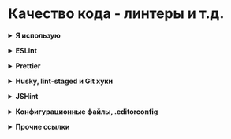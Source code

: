 # Качество кода - линтеры и т.д. #

<details><summary><b>Я использую</b></summary><p>

- Для работы с React JS в PhpStorm использую
    - [ESLint](https://eslint.org) - показывает ошибки, позволяет автоматически исправить некоторые из них
    - [Prettier](https://prettier.io/) - оформляет, форматирует код по образцу (пробелы, запятые и т.д.)
    - [Husky](https://github.com/typicode/husky) и [lint-staged](https://github.com/okonet/lint-staged) - позволяет запускать эти проверки перед отправкой коммита. Использует возможности [Git hooks](https://git-scm.com/book/ru/v2/%D0%9D%D0%B0%D1%81%D1%82%D1%80%D0%BE%D0%B9%D0%BA%D0%B0-Git-%D0%A5%D1%83%D0%BA%D0%B8-%D0%B2-Git).
- Отказался
    - [JSHint](https://jshint.com/) - не разобрался как отключить некоторые ошибки. Например, не умеет воспринимать стрелочные функции в классовых компонентах React JS, даже в режиме ES6. Пишет "Class properties must be methods". Возможно сейчас ситуация улучшилась, но пока не актуально

<br></p></details>


<details><summary><b>ESLint</b></summary><p>

- Линтер — это помощник по части «здоровья» кода. Вы определяете список правил и в дальнейшем, при настроенном плагине в вашем редакторе, он как Microsoft Word «проферка орфографии» проверяет все, что вы написали. Например, определили переменную, но нигде не используете? Сработает правило: no-unused-vars (долой неиспользуемые переменные) и переменная будет подчеркнута.
- Когда вы видите «подчеркивание», и после наведения видите в скобочках название правила — не нужно бежать гуглить. Нужно идти на сайт [eslint.org](https://eslint.org/docs/rules/) и там в «поиск» вставлять текст ошибки, будет быстрее.
- Суть линтинга с помощью ESLint заключается в парсерах, которые трансформируют код в AST (Abstract Syntax Tree) для дальнейшей программной обработки, и плагинах, которые содержат правила.
- Чтобы достичь большей консистентности кодовой базы, можно выбрать и добавить в конфиг ESLint правила одного из популярных стайл гайдов:
   - AirBnB: самый популярный и строгий из этих трёх, обязательные замыкающие запятые и точки с запятыми.
   - Google: похож на AirBnB в плане форматирования, но менее строгий, обязательные комментарии JSDoc.
   - StandartJS: запрещает использовать замыкающие запятые и точки с запятыми.
- Выбирайте реализацию стайл гайда на TypeScript, потому что правила для JavaScript могут неправильно отрабатывать на TypeScript.
- Поиск ошибок производится следующим образом:
  - автоматически в процессе написания кода (нужно настроить инспектор синтаксиса в PhpStorm)- ошибки подсвечиваются, выдаётся всплывающее сообщение с комментарием
  - при совершении опр. действий, например при сохранении файла (нужно настроить плагин линтера в PhpStorm)
  - при запуске в консоли команды, например `lint` (нужно настроить скрипты в файле `package.json`) - в консоли будет выведена подробная информация - в каком файле на какой строке какая ошибка. Можно не писать команду в консоли, а вызывать из выпадающего меню `Run` в PhpStorm
  - если настроить скрипт в файле `package.json` - можно также вызывать команду исправления ошибок (через консоль или из выпадающего меню `Run`). Исправляет не все, но многие. 
<br>
<br>

**Установка / Настройка**
- поддержка JSHint включена в PhpStrom по-умолчанию, никаких доп. плагинов к самому PhpStrom ставить не надо
- устанавливаю ESLint локально в проекте 
  - кажется, нужно только если не использую `Create React APP`
  - `yarn add eslint eslint-plugin-react eslint-plugin-jsx-a11y --dev`
- рекомендуют поставить эти плагины
  - `yarn add eslint-plugin-prettier eslint-config-prettier babel-eslint --dev`
- закидываю в корень свой конфигурационный файл `.eslintrc.json`
- если я использую дополнительные плагины, например `React` и `JSX A11y` - их надо включить в секции `extends`
    - пример
      ```
      "extends": [
        "eslint:recommended",
        "plugin:react/recommended",
        "plugin:jsx-a11y/recommended"
      ],
- в настройках PhpStorm
  - включаю режим `React JSX` - `Settings\Languages & Frameworks\JavaScript`
    - Если варианта `React JSX` нет - можно выбрать `ECMAScript 6+`
  - включаю `ESLint` в настройках PhpStorm
      - `Settings\Languages & Frameworks\JavaScript\Code Quality Tool`
  - настраиваю `Settings\Languages & Frameworks\JavaScript\Code Quality Tool\ES Lint`
    - включаю `manual ES Lint configuration`
    - указываю путь к папке `ESLint package`
      - например `D:\Work\_Localsites\legmo_hotquotes\node_modules\eslint`
      - т.е. указываю путь не к глобальному модулю, а к модулю из Create React App, внутри проекта
    - указываю папку `Working directories`
      - например `D:\Work\_Localsites\legmo_hotquotes\src`
    - указываю путь к файлу конфигурации `Configuration file`
      - например D:\Work\_Localsites\legmo_hotquotes\.eslintrc.json
      - Его пришлось убрать и перевести в режим `Automatic search`. Плюс убрать все конфиг файлы ESLint из папок верхних уровней (`D:\Work\_Localsites`, `D:\Work\` и т.д.). После этого PhpStorm "увидел" конфиг файл в проекте
  - чтобы получать предупреждения об ошибках в синтаксисе JSX - открыть раздел настроек `Editor | Inspections`
    - включаю инспектор синтаксиса `React JSX` в `JavaScript and TypeScript | General node`.
- в файле `package.json` (корень проекта) дописываю команды в секцию "scripts"
  - например:
  ```
  "scripts": {
    <что там было>
    "lint": "eslint --debug src/",
    "lint-fix": "eslint --debug src/ --fix"
  },
  ```
- Настраиваю файл `.eslintignore` - чтобы исключить из проверки директории/файлы указываем их в виде списка
  - За основу можно взять .gitignore
  <br>
  <br>

**Плагины**
- Eslint-plugin-react
  - [GitHub](https://github.com/jsx-eslint/eslint-plugin-react)
  - Обратите внимание, что поддержка синтаксиса JSX — это не то же самое, что поддержка React.
  - React применяет к синтаксису JSX особую семантику, которую ESLint не распознает.
  - Мы рекомендуем использовать `eslint-plugin-react`, если вы используете React и хотите использовать семантику React.
- Eslint-plugin-jsx-a11y
  - [GitHub](https://github.com/jsx-eslint/eslint-plugin-jsx-a11y)
  - предоставляет правила, касающиеся доступности JSX-элементов для людей с ограниченными возможностями.
- Eslint-plugin-prettier
  - [GitHub](https://github.com/prettier/eslint-plugin-prettier)
  - помогает совместной работе ESLint и Prettier. Выглядит это следующим образом: когда Prettier форматирует код, он делает это с учётом правил ESLint.
<br>
<br>

**Автоматическая правка некоторых ошибок ESLint**
- Настрой PhpStorm - ёSettings\Languages & Frameworks\JavaScript\Code Quality Tool\ES Lint` - внизу галочка `Run eslint --fix on save`
- [Официальная документация (eng)](https://eslint.org/docs/user-guide/command-line-interface#fixing-problems)
<br>
<br>

**Файл конфигурации**
- Имеет следующую структуру:
    ```
    module.exports = { 
       env:{}, 
       extends: {}, 
       plugin: {}, 
       parser: {}, 
       parserOptions: {}, 
       rules: {},
    };
- **env** — позволяет задавать список сред, код для которых планируется проверять. В нашем случае тут имеются свойства es6, browser и node, установленные в true. 
  - es6 - включает возможности ES6 за исключением модулей (эта возможность автоматически устанавливает, в блоке parserOptions, параметр ecmaVersion в значение 6). 
  - browser - подключает глобальные переменные браузера, такие, как Windows. 
  - node - добавляет глобальные переменные среды Node.js и области видимости, например — global. 
- **extends** — представляет собой массив строк с конфигурациями, при этом каждая дополнительная конфигурация расширяет предыдущую. Здесь используются правила линтинга airbnb, которые расширены до jest и затем расширены до jest-enzyme.
- **plugins** — тут представлены правила линтинга, которые мы хотим использовать. У нас применяются правила babel, import, jsx-a11y, react, prettier, о которых мы уже говорили.
- **parser** — по умолчанию ESLint использует синтаксический анализатор Espree, но, если мы работаем с Babel, нам надо пользоваться Babel-ESLint.
- **parserOptions** — так как мы изменили стандартный синтаксический анализатор на babel-eslint, нам необходимо задать и свойства в этом блоке. Свойство ecmaVersion, установленное в значение 6, указывает ESLint на то, что проверяться будет ES6-код. Так как код мы пишем в EcmaScript-модулях, свойство sourceType установлено в значение module. И, наконец, так как мы используем React, что означает применение JSX, то в свойство ecmaFeatures записывается объект с ключом jsx, установленным в true.
- **rules** — позволяет настраивать правила ESLint. Все правила, которые мы расширили или добавили с помощью плагинов, можно менять или переопределять, и делается это именно в блоке rules.
<br>
<br>

**Пример файла конфигурации для ESLint (`.eslintrc.json`)**
```
    {
        "env": {
            "es6": true,
            "browser": true,
            "node": true
        },
        "parserOptions": {
            "ecmaVersion": "latest",
            "sourceType": "module",
            "ecmaFeatures": {
                "jsx": true
            }
        },
    "extends": [
        //  https://eslint.org/docs/rules/
        "eslint:recommended",
        "plugin:react/recommended",
        "plugin:jsx-a11y/recommended"
    ],
    "plugins": [
        "react"
    ],
    "rules": {
        //  https://eslint.org/docs/rules/semi
        //  "semi": 0, //Disable semicolon error
        "semi": "error",
        // https://eslint.org/docs/rules/no-multi-spaces
        "no-multi-spaces": [
            "warn",
            {
                "exceptions": {
                    "VariableDeclarator": true
                }
            }
        ],
        //  https://eslint.org/docs/rules/key-spacing
        "key-spacing": [
            "error",
            {
                "align": {
                    //          "beforeColon": true,
                    //          "afterColon": true,
                    "on": "value"
                }
            }
        ],
        "react/jsx-equals-spacing": "warn", // https://github.com/yannickcr/eslint-plugin-react/blob/master/docs/rules/jsx-equals-spacing.md
        "react/prop-types": "warn", // https://github.com/yannickcr/eslint-plugin-react/blob/master/docs/rules/prop-types.md
        "jsx-a11y/label-has-for": "warn", // https://github.com/evcohen/eslint-plugin-jsx-a11y/blob/master/docs/rules/label-has-for.md
        "linebreak-style": "off" // Does not work correctly on Windows.
        }
    }
```
<br>
<br>

**Заметки**
- любое правило можно отключить для куска кода
  - // eslint-disable-line no-unused-vars
  - /* eslint react/jsx-one-expression-per-line: "off" */
  - https://eslint.org/docs/user-guide/configuring.html#configuring-rules
  - https://eslint.org/docs/user-guide/configuring.html#disabling-rules-with-inline-comments
- любое правило можно "отключить" вообще - "semi": "off"
- любому правилу можно перевести в другой статус:
    - сделать предупреждением - "semi": "warn"
    - сделать ошибкой - "semi": "error"
- Не работают правила линтера или форматирование отличается от ожидаемого.
  - Возможно, это следствие наличия в проекте других конфигурационных файлов. Они имеют разный приоритет исполнения. Например, файл .editorconfig имеет высший приоритет, чем .eslintrc., поэтому линтер будет выставлять настройки с его помощью.
<br>
<br>

**Ссылки**
- [ESLint official site](https://eslint.org)
- [ESLint official site - rules list](https://eslint.org/docs/rules/)
- [Hexlet - Руководство Eslint + Prettier](https://ru.hexlet.io/blog/posts/rukovodstvo-eslint-prettier)
- [Хабр - Prettier, ESLint, Husky, Lint-Staged и EditorConfig: инструменты для написания аккуратного кода (2018)](https://habr.com/ru/company/ruvds/blog/428173/)
- [Хабр - Переносим Angular проект на ESLint, с Prettier, Husky и lint-staged (2020)](https://habr.com/ru/post/501830/)
- [Настройка ESLint, Prettier, pre-commit hook (create-react-app, visual studio code)](https://maxpfrontend.ru/vebinary/nastroyka-eslint-prettier-pre-commit-hook-create-react-app-visual-studio-code/)


<br></p></details>


<details><summary><b>Prettier</b></summary><p>

- это помощник по части оформления кода. Можно писать с пробелами перед именем свойства, кавычками, запятыми в последней строке и тд тп — преттир, настроенный на сохранение или на пре-коммит хук «перетрясет» ваши файлы и оформит их в соответствии с настройками, которых у него минимум. Это сделано специально, ибо чем меньше настроек, тем меньше конфигураций.
- Зачем использовать Prettier, если ESLint тоже умеет форматировать код? Ответ — Prettier форматирует код намного лучше: убирает всё форматирование и полностью переписывает код в едином стиле. Это позволяет разработчикам забыть о форматировании кода и не тратить время на обсуждение стиля кода на ревью. ESLint не всегда может всё исправить, часто он просто показывает "здесь ошибка", и править её требуется в ручном режиме.
<br>
<br>

**Установка / Настройка**
- Устанавливаю Prettier локально в проект (даже если использую Create React APP)
  - `yarn add --dev --exact prettier`
- Также рекомендуют поставить эти плагины
  - `yarn add eslint-plugin-prettier eslint-config-prettier babel-eslint --dev`
- В настройках `PhpStorm / Plugins` включаю плагин `Prettier`
- В настройках `PhpStorm / Languages & Frameworks / Javascript / Prettier`
  - указываю путь к `Prettier package`, например `D:\Work\_Localsites\legmo_hotquotes\node_modules\prettier`
  - включаю настройку `Run on Reformat code action`
  - включаю настройку `Run on save`
- Копирую в корень проекта файл конфигурации `.prettierrc.json`
- Создаю файл `.prettierignore` чтобы `Prettier CLI` и редакторы знали, какие файлы не следует форматировать.
  - команда создания файла через терминал: `echo {}> .prettierignore`
  - пример файла:
    ```
    # Ignore artifacts:
      build
      coverage
    ```
  - Основывайте свой `.prettierignore` на `.gitignore` и `.eslintignore` (если он у вас есть).
  - Если ваш проект еще не готов к форматированию, скажем, файлов HTML, добавьте в исключения *.html.
- В документации указан еще один способ конфигурации. Помимо конфигурационных файлов можно опубликовать свой конфиг как NPM-пакет, хотя бы даже только на GitHub. После этого вы сможете устанавливать свой собственный пакет во все свои проекты. Таким образом любой человек, который тоже захочет поработать над вашими проектами (контрибьютор на GitHub) будет использовать тот же конфиг-файл.
 <br>
 <br>

**Ссылки**
- [Prettier official site](https://prettier.io/)
- [Prettier official site - format options](https://prettier.io/docs/en/options.html)
- [Prettier official site - installation](https://prettier.io/docs/en/install.html)
- [Prettier official site - configuration](https://prettier.io/docs/en/configuration.html)
- [Начните использовать Prettier правильно](https://techrocks.ru/2021/02/19/prettier-configuration/)
- [Hexlet - Руководство Eslint + Prettier](https://ru.hexlet.io/blog/posts/rukovodstvo-eslint-prettier)
- [Хабр - Prettier, ESLint, Husky, Lint-Staged и EditorConfig: инструменты для написания аккуратного кода (2018)](https://habr.com/ru/company/ruvds/blog/428173/)
- [Хабр - Переносим Angular проект на ESLint, с Prettier, Husky и lint-staged (2020)](https://habr.com/ru/post/501830/)
- [Настройка ESLint, Prettier, pre-commit hook (create-react-app, visual studio code)](https://maxpfrontend.ru/vebinary/nastroyka-eslint-prettier-pre-commit-hook-create-react-app-visual-studio-code/)

<br></p></details>


<details><summary><b>Husky, lint-staged и Git хуки</b></summary><p>

- [Git хуки](https://git-scm.com/book/ru/v2/%D0%9D%D0%B0%D1%81%D1%82%D1%80%D0%BE%D0%B9%D0%BA%D0%B0-Git-%D0%A5%D1%83%D0%BA%D0%B8-%D0%B2-Git) — это скрипты, которые Git вызывает при определённых событиях: commit, push, recieve. С помощью них, мы можем запускать линтинг кода при создании коммита, чтобы в пул реквесты попадало меньше ошибок. 
- Для более удобной работы с Git хуками установим [Husky](https://github.com/typicode/husky)
- Чтобы проверять только тот код, который добавлен в коммит [lint-staged](https://github.com/okonet/lint-staged). Это полезно в больших проектах, где линтинг занимает много времени. Пакет Lint-staged позволяет проверять с помощью линтера индексированные файлы, что помогает предотвратить отправку в репозиторий кода с ошибками.

**Ссылки**
- [Husky official GitHub](https://github.com/typicode/husky)
- [lint-staged official GitHub](https://github.com/okonet/lint-staged)
- [Хуки в Git](https://git-scm.com/book/ru/v2/%D0%9D%D0%B0%D1%81%D1%82%D1%80%D0%BE%D0%B9%D0%BA%D0%B0-Git-%D0%A5%D1%83%D0%BA%D0%B8-%D0%B2-Git)
- [Хабр - Prettier, ESLint, Husky, Lint-Staged и EditorConfig: инструменты для написания аккуратного кода (2018)](https://habr.com/ru/company/ruvds/blog/428173/)
- [Хабр - Переносим Angular проект на ESLint, с Prettier, Husky и lint-staged (2020)](https://habr.com/ru/post/501830/)
- [Настройка ESLint, Prettier, pre-commit hook (create-react-app, visual studio code)](https://maxpfrontend.ru/vebinary/nastroyka-eslint-prettier-pre-commit-hook-create-react-app-visual-studio-code/)

<br></p></details>

<details><summary><b>JSHint</b></summary><p>

**Установка / Настройка**
- поддержка JSHint включена в PhpStrom по-умолчанию, никаких доп. плагинов к самому PhpStrom ставить не надо
- включаю режим `React JSX` в настройках PhpStrom `Settings\Languages & Frameworks\JavaScript`
    - Если варианта `React JSX` нет - можно выбрать `ECMAScript 6+`
- включаю JSHint в настройках PHP Strom `Settings\Languages & Frameworks\JavaScript\Code Quality Tool`
- указываю путь к Custom configuration file в настройках PHP Strom `Settings\Languages & Frameworks\JavaScript\Code Quality Tool`
<br>
<br>

**Пример фала конфигурации для JSHint (файл `.jshintrc`)**
```
{
    "bitwise":    true,
    "curly":      true,
    "eqeqeq":     true,
    "esversion":    9,
    "forin":      true,
    "funcscope":    true,
    "futurehostile":  true,
    "indent":     2,
    "latedef":    true,
    "maxdepth":   5,
    "maxerr":     100,
    "maxparams":    5,
    "noarg":      true,
    "noempty":    true,
    "nonew":      true,
    "quotmark":   "double",
    "strict":     true,
    "undef":      true,
    "unused":     true,
    "browser":    true
}
```

<br></p></details>


<details><summary><b>Конфигурационные файлы, .editorconfig</b></summary><p>

- Разные члены вашей команды могут использовать разные редакторы. Принуждать их использовать какой-то один редактор ни к чему. Однако для того, чтобы все пользовались едиными настройками, касающимися, например, отступов или символов перевода строки, мы и применяем файл .editorconfig. Он помогает поддерживать единый набор правил в неоднородных командах.
- Конфигурационные файлы имеют разный приоритет исполнения. Например, файл .editorconfig имеет высший приоритет, чем .eslintrc., поэтому линтер будет выставлять настройки с его помощью.

**Ссылки**
- [Хабр - Prettier, ESLint, Husky, Lint-Staged и EditorConfig: инструменты для написания аккуратного кода (2018)](https://habr.com/ru/company/ruvds/blog/428173/)

<br></p></details>


<details><summary><b>Прочие ссылки</b></summary><p>
- [Hexlet - Руководство Eslint + Prettier](https://ru.hexlet.io/blog/posts/rukovodstvo-eslint-prettier)
- [Хабр - Prettier, ESLint, Husky, Lint-Staged и EditorConfig: инструменты для написания аккуратного кода (2018)](https://habr.com/ru/company/ruvds/blog/428173/)
- [Хабр - Переносим Angular проект на ESLint, с Prettier, Husky и lint-staged (2020)](https://habr.com/ru/post/501830/)
- [Настройка ESLint, Prettier, pre-commit hook (create-react-app, visual studio code)](https://maxpfrontend.ru/vebinary/nastroyka-eslint-prettier-pre-commit-hook-create-react-app-visual-studio-code/)

<br></p></details>